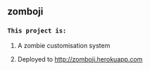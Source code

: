 ## zomboji

### `This project is:`

1. A zombie customisation system<br />

2. Deployed to http://zomboji.herokuapp.com
